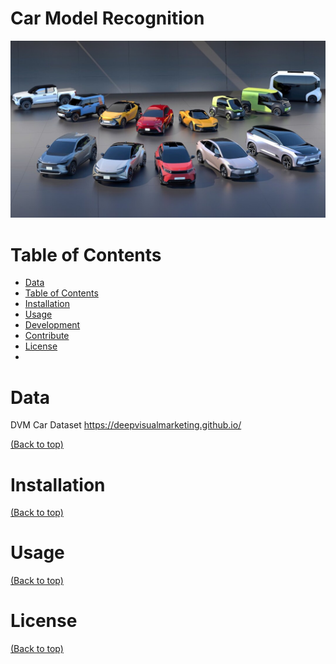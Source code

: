 # Car Model Recognition
![Banner](/src/header.jpg)

# Table of Contents

- [Data](#data)
- [Table of Contents](#table-of-contents)
- [Installation](#installation)
- [Usage](#usage)
- [Development](#development)
- [Contribute](#contribute)
- [License](#license)
- 
# Data
DVM Car Dataset
https://deepvisualmarketing.github.io/

[(Back to top)](#table-of-contents)

# Installation
[(Back to top)](#table-of-contents)

# Usage
[(Back to top)](#table-of-contents)

# License
[(Back to top)](#table-of-contents)
